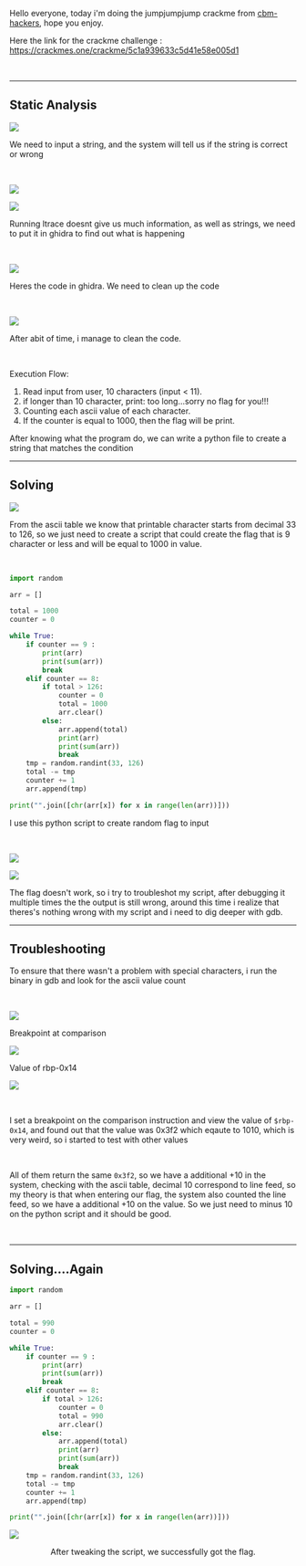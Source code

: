 Hello everyone, today i'm doing the jumpjumpjump crackme from [cbm-hackers](https://crackmes.one/user/cbm-hackers), hope you enjoy. 

Here the link for the crackme challenge : https://crackmes.one/crackme/5c1a939633c5d41e58e005d1

<br>

---
## Static Analysis

![](https://i.imgur.com/kmsE0Fd.png)


We need to input a string, and the system will tell us if the string is correct or wrong


<br>

![](https://i.imgur.com/RU8xVW6.png)

![](https://i.imgur.com/PSDXxTr.png)

Running ltrace doesnt give us much information, as well as strings, we need to put it in ghidra to find out what is happening

<br>



![](https://i.imgur.com/jdNFjBj.png)

Heres the code in ghidra. We need to clean up the code

<br>

![](https://i.imgur.com/r44wJ3Y.png)


After abit of time, i manage to clean the code.

<br>

Execution Flow:
1. Read input from user, 10 characters (input < 11).
2. if longer than 10 character, print: too long...sorry no flag for you!!!
3. Counting each ascii value of each character.
4. If the counter is equal to 1000, then the flag will be print.

After knowing what the program do, we can write a python file to create a string that matches the condition

---
## Solving

![](https://i.imgur.com/gqkrxVS.png)

From the ascii table we know that printable character starts from decimal 33 to 126, so we just need to create a script that could create the flag that is 9 character or less and will be equal to 1000 in value.

<br>


```python
import random

arr = []

total = 1000
counter = 0

while True:
	if counter == 9 :
		print(arr)
		print(sum(arr))
		break
	elif counter == 8:
		if total > 126:
			counter = 0
			total = 1000
			arr.clear()
		else:
			arr.append(total)
			print(arr)
			print(sum(arr))
			break
	tmp = random.randint(33, 126)
	total -= tmp
	counter += 1
	arr.append(tmp)

print("".join([chr(arr[x]) for x in range(len(arr))]))
```

I use this python script to create random flag to input

<br>


![](https://i.imgur.com/mlaG4QT.png)


![](https://i.imgur.com/WVRsqZo.png)

The flag doesn't work, so i try to troubleshot my script, after debugging it multiple times the the output is still wrong, around this time i realize that theres's nothing wrong with my script and i need to dig deeper with gdb.

---
## Troubleshooting

To ensure that there wasn't a problem with special characters, i run the binary in gdb and look for the ascii value count  

<br>

![](https://i.imgur.com/3zOFVkr.png)

Breakpoint at comparison

![](https://i.imgur.com/t5CHG4V.png)

Value of rbp-0x14

![](https://i.imgur.com/w2DSyJA.png)

<br>


I set a breakpoint on the comparison instruction and view the value of `$rbp-0x14`, and found out that the value was 0x3f2 which eqaute to 1010, which is very weird, so i started to test with other values

<br>


All of them return the same `0x3f2`, so we have a additional +10 in the system, checking with the ascii table, decimal 10 correspond to line feed, so my theory is that when entering our flag, the system also counted the line feed, so we have a additional +10 on the value. So we just need to minus 10 on the python script and it should be good.

<br>

---
## Solving....Again

```python
import random

arr = []

total = 990
counter = 0

while True:
	if counter == 9 :
		print(arr)
		print(sum(arr))
		break
	elif counter == 8:
		if total > 126:
			counter = 0
			total = 990
			arr.clear()
		else:
			arr.append(total)
			print(arr)
			print(sum(arr))
			break
	tmp = random.randint(33, 126)
	total -= tmp
	counter += 1
	arr.append(tmp)

print("".join([chr(arr[x]) for x in range(len(arr))]))
```

![](https://i.imgur.com/GInZV4c.png)

<center>After tweaking the script, we successfully got the flag. </center>
